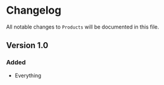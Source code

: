 # Changelog

All notable changes to `Products` will be documented in this file.

## Version 1.0

### Added
- Everything
